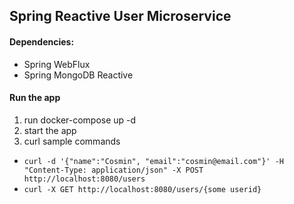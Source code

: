 ## Spring Reactive User Microservice
#### Dependencies:
 - Spring WebFlux
 - Spring MongoDB Reactive

#### Run the app 
1. run docker-compose up -d
2. start the app
3. curl sample commands
- `curl -d '{"name":"Cosmin", "email":"cosmin@email.com"}' -H "Content-Type: application/json" -X POST http://localhost:8080/users`
- `curl -X GET http://localhost:8080/users/{some userid}`